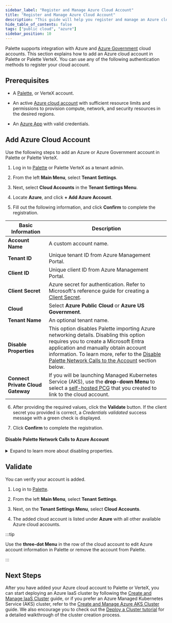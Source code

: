 ```yaml
---
sidebar_label: "Register and Manage Azure Cloud Account"
title: "Register and Manage Azure Cloud Account"
description: "This guide will help you register and manage an Azure cloud account in Palette"
hide_table_of_contents: false
tags: ["public cloud", "azure"]
sidebar_position: 10
---
```


Palette supports integration with Azure and
[Azure Government](https://azure.microsoft.com/en-us/explore/global-infrastructure/government) cloud accounts. This
section explains how to add an Azure cloud account in Palette or Palette VerteX. You can use any of the following
authentication methods to register your cloud account.

## Prerequisites

- A [Palette](https://console.spectrocloud.com/), or VerteX account.

- An active [Azure cloud account](https://portal.azure.com/) with sufficient resource limits and permissions to
  provision compute, network, and security resources in the desired regions.

- An [Azure App](https://learn.microsoft.com/en-us/azure/app-service/overview) with valid credentials.

## Add Azure Cloud Account

Use the following steps to add an Azure or Azure Government account in Palette or Palette VerteX.

1. Log in to [Palette](https://console.spectrocloud.com) or Palette VerteX as a tenant admin.

2. From the left **Main Menu**, select **Tenant Settings**.

3. Next, select **Cloud Accounts** in the **Tenant Settings Menu**.

4. Locate **Azure**, and click **+ Add Azure Account**.

5. Fill out the following information, and click **Confirm** to complete the registration.

| **Basic Information**             | **Description**                                                                                                                                                                                                                                                                                                               |
| --------------------------------- | ----------------------------------------------------------------------------------------------------------------------------------------------------------------------------------------------------------------------------------------------------------------------------------------------------------------------------- |
| **Account Name**                  | A custom account name.                                                                                                                                                                                                                                                                                                        |
| **Tenant ID**                     | Unique tenant ID from Azure Management Portal.                                                                                                                                                                                                                                                                                |
| **Client ID**                     | Unique client ID from Azure Management Portal.                                                                                                                                                                                                                                                                                |
| **Client Secret**                 | Azure secret for authentication. Refer to Microsoft's reference guide for creating a [Client Secret](https://docs.microsoft.com/en-us/azure/active-directory/develop/howto-create-service-principal-portal#create-an-azure-active-directory-application).                                                                     |
| **Cloud**                         | Select **Azure Public Cloud** or **Azure US Government**.                                                                                                                                                                                                                                                                     |
| **Tenant Name**                   | An optional tenant name.                                                                                                                                                                                                                                                                                                      |
| **Disable Properties**            | This option disables Palette importing Azure networking details. Disabling this option requires you to create a Microsoft Entra application and manually obtain account information. To learn more, refer to the [Disable Palette Network Calls to the Account](#disable-palette-network-calls-to-the-account) section below. |
| **Connect Private Cloud Gateway** | If you will be launching Managed Kubernetes Service (AKS), use the **drop-down Menu** to select a [self-hosted PCG](gateways.md) that you created to link to the cloud account.                                                                                                                                               |

6. After providing the required values, click the **Validate** button. If the client secret you provided is correct, a
   _Credentials validated_ success message with a green check is displayed.

7. Click **Confirm** to complete the registration.

#### Disable Palette Network Calls to Azure Account

<details>
 <summary>Expand to learn more about disabling properties.</summary>

When you provide your cloud account information, Azure networking details are sent to Palette unless you disable network
calls from Palette to the account. To disable network calls, select the **Disable Properties** option.

Disabling network calls requires that you create a
[Microsoft Entra](https://learn.microsoft.com/en-us/entra/identity-platform/howto-create-service-principal-portal#create-an-azure-active-directory-application)
application, which can be used with Role-Based Access Control (RBAC). Follow the summary steps below to create a new
Microsoft Entra application, assign roles, and create the client secret.

:::tip

Microsoft Entra replaces the Azure Active Directory (AAD) application. For more information, review the
[Microsoft Entra](https://learn.microsoft.com/en-us/entra/identity-platform/howto-create-service-principal-portal#create-an-azure-active-directory-application)
reference guide.

:::

1. Create a new Microsoft Entra application and note down your ClientID and TenantID. Refer to the
   [Create a Microsoft Entra application and service principal](https://docs.microsoft.com/en-us/azure/active-directory/develop/howto-create-service-principal-portal#create-an-azure-active-directory-application)
   reference guide.

2. Next, assign yourself the
   [User Access Administrator](https://docs.microsoft.com/en-us/azure/role-based-access-control/built-in-roles#user-access-administrator)
   role to allow you to manage user access to Azure resources. You need this role assignment to assign the role in
   step 3. For guidance, refer to
   [Assign a Role to the Application](https://docs.microsoft.com/en-us/azure/active-directory/develop/howto-create-service-principal-portal#assign-a-role-to-the-application).

3. With User Access Administrator privilege, you can now assign yourself the minimum required
   [Contributor](https://docs.microsoft.com/en-us/azure/role-based-access-control/built-in-roles#contributor) role,
   which grants full access to manage all resources.

To learn about Azure roles, review
[Azure Roles, Microsoft Entra Roles, and Administrator Roles](https://learn.microsoft.com/en-us/azure/role-based-access-control/rbac-and-directory-admin-roles).

4. Create a client secret. Refer to
   [Create a Client Secret](https://learn.microsoft.com/en-us/entra/identity-platform/howto-create-service-principal-portal#option-3-create-a-new-client-secret)
   for guidance.

:::warning

Safely store your client secret, as it will not be available later as plain text.

:::

</details>

## Validate

You can verify your account is added.

1. Log in to [Palette](https://console.spectrocloud.com).

2. From the left **Main Menu**, select **Tenant Settings**.

3. Next, on the **Tenant Settings Menu**, select **Cloud Accounts**.

4. The added cloud account is listed under **Azure** with all other available Azure cloud accounts.

:::tip

Use the **three-dot Menu** in the row of the cloud account to edit Azure account information in Palette or remove the
account from Palette.

:::

## Next Steps

After you have added your Azure cloud account to Palette or VerteX, you can start deploying an Azure IaaS cluster by
following the [Create and Manage IaaS Cluster](./create-azure-cluster.md) guide, or if you prefer an Azure Managed
Kubernetes Service (AKS) cluster, refer to the [Create and Manage Azure AKS Cluster](./azure.md) guide. We also
encourage you to check out the [Deploy a Cluster tutorial](../deploy-k8s-cluster.md) for a detailed walkthrough of the
cluster creation process.
